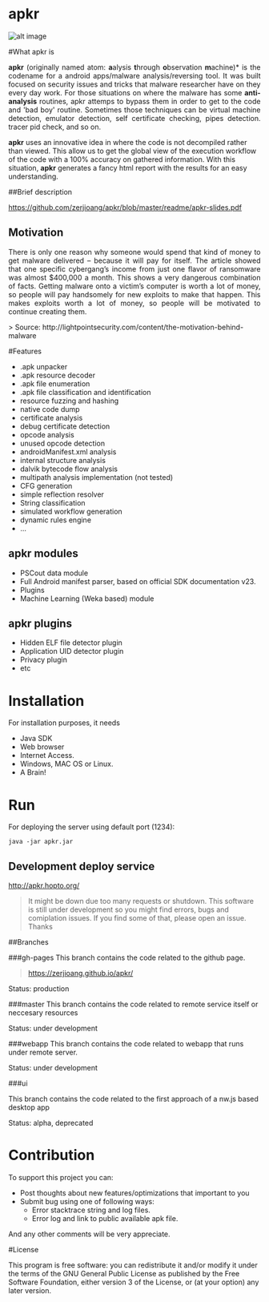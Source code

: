 # apkr

![alt image](https://raw.githubusercontent.com/zerjioang/apkr/master/github-frontal.png)

#What apkr is
<p align="justify">
<b>apkr</b> (originally named atom: <b>a</b>alysis <b>t</b>hrough <b>o</b>bservation <b>m</b>achine)* is the codename for a android apps/malware analysis/reversing tool. It was built focused on security issues and tricks that malware researcher have on they every day work. For those situations on where the malware has some <b>anti-analysis</b> routines, apkr attemps to bypass them in order to get to the code and 'bad boy' routine. Sometimes those techniques can be virtual machine detection, emulator detection, self certificate checking, pipes detection. tracer pid check, and so on.

**apkr** uses an innovative idea in where the code is not decompiled rather than viewed. This allow us to get the global view of the execution workflow of the code with a 100% accuracy on gathered information. With this situation, **apkr** generates a fancy html report with the results for an easy understanding.
</p>
##Brief description

https://github.com/zerjioang/apkr/blob/master/readme/apkr-slides.pdf

## Motivation

<p align="justify">
There is only one reason why someone would spend that kind of money to get malware delivered – because it will pay for itself. The article showed that one specific cybergang’s income from just one flavor of ransomware was almost $400,000 a month.
This shows a very dangerous combination of facts. Getting malware onto a victim’s computer is worth a lot of money, so people will pay handsomely for new exploits to make that happen. This makes exploits worth a lot of money, so people will be motivated to continue creating them.
</p>
> Source: http://lightpointsecurity.com/content/the-motivation-behind-malware

#Features

* .apk unpacker
* .apk resource decoder
* .apk file enumeration
* .apk file classification and identification
* resource fuzzing and hashing
* native code dump
* certificate analysis
* debug certificate detection
* opcode analysis
* unused opcode detection
* androidManifest.xml analysis
* internal structure analysis
* dalvik bytecode flow analysis
* multipath analysis implementation (not tested)
* CFG generation
* simple reflection resolver
* String classification
* simulated workflow generation
* dynamic rules engine
* ...

## apkr modules

* PSCout data module
* Full Android manifest parser, based on official SDK documentation v23.
* Plugins
* Machine Learning (Weka based) module

## apkr plugins

* Hidden ELF file detector plugin
* Application UID detector plugin
* Privacy plugin
* etc

# Installation

For installation purposes, it needs
  * Java SDK
  * Web browser
  * Internet Access.
  * Windows, MAC OS or Linux.
  * A Brain!
 
# Run
For deploying the server using default port (1234):
```
java -jar apkr.jar
```

## Development deploy service

http://apkr.hopto.org/

> It might be down due too many requests or shutdown. This software is still under development so you might find errors, bugs and comiplation issues. If you find some of that, please open an issue.
Thanks

##Branches

###gh-pages
This branch contains the code related to the github page.

> https://zerjioang.github.io/apkr/

Status: production

###master
This branch contains the code related to remote service itself or neccesary resources

Status: under development

###webapp
This branch contains the code related to webapp that runs under remote server.

Status: under development

###ui

This branch contains the code related to the first approach of a nw.js based desktop app

Status: alpha, deprecated

# Contribution

To support this project you can:

  - Post thoughts about new features/optimizations that important to you
  - Submit bug using one of following ways:
    * Error stacktrace string and log files.
    * Error log and link to public available apk file.
  
And any other comments will be very appreciate.

#License

This program is free software: you can redistribute it and/or modify it under the terms of the GNU General Public License as published by the Free Software Foundation, either version 3 of the License, or (at your option) any later version.

